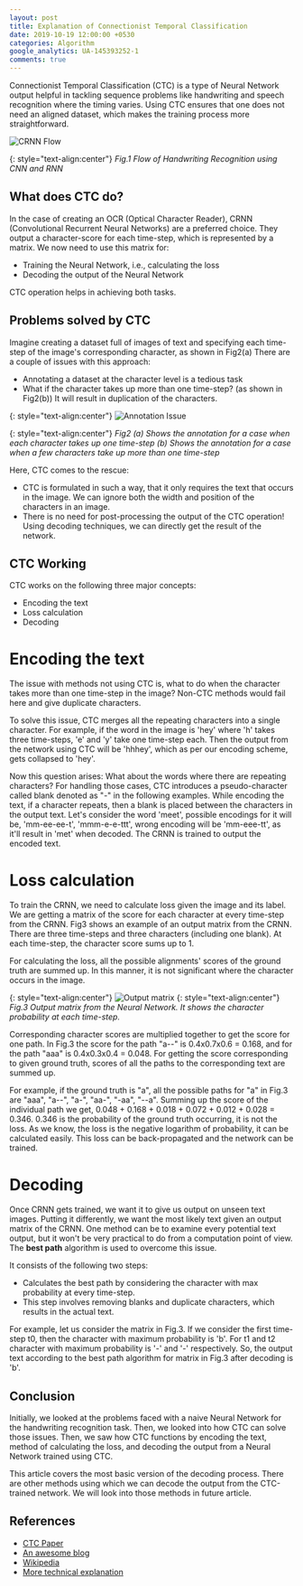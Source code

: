 ```yaml
---
layout: post
title: Explanation of Connectionist Temporal Classification
date: 2019-10-19 12:00:00 +0530
categories: Algorithm
google_analytics: UA-145393252-1
comments: true
---
```


Connectionist Temporal Classification (CTC) is a type of Neural Network output helpful in tackling sequence problems like handwriting and speech recognition where the timing varies. Using CTC ensures that one does not need an aligned dataset, which makes the training process more straightforward.

![CRNN Flow](../../../../assets/images/CTC_1.png)

{: style="text-align:center"}
*Fig.1 Flow of Handwriting Recognition using CNN and RNN*

## What does CTC do?

In the case of creating an OCR (Optical Character Reader), CRNN (Convolutional Recurrent Neural Networks) are a preferred choice. They output a character-score for each time-step, which is represented by a matrix. We now need to use this matrix for:
- Training the Neural Network, i.e., calculating the loss
- Decoding the output of the Neural Network

CTC operation helps in achieving both tasks.

## Problems solved by CTC

Imagine creating a dataset full of images of text and specifying each time-step of the image's corresponding character, as shown in Fig2(a) There are a couple of issues with this  approach:
- Annotating a dataset at the character level is a tedious task
- What if the character takes up more than one time-step? (as shown in Fig2(b)) It will result in duplication of the characters.

{: style="text-align:center"}
![Annotation Issue](../../../../assets/images/CTC_2.png)
<!-- <p align=center> -->
<!-- <img src="../../../../assets/images/CTC_2.png" alt='Annotation Issue'> -->
<!-- </p> -->

{: style="text-align:center"}
*Fig2 (a) Shows the annotation for a case when each character takes up one time-step (b) Shows the annotation for a case when a few characters take up more than one time-step*

Here, CTC comes to the rescue:
- CTC is formulated in such a way, that it only requires the text that occurs in the image. We can ignore both the width and position of the characters in an image.
- There is no need for post-processing the output of the CTC operation! Using decoding techniques, we can directly get the result of the network.

## CTC Working

CTC works on the following three major concepts:
- Encoding the text
- Loss calculation
- Decoding

# Encoding the text

The issue with methods not using CTC is, what to do when the character takes more than one time-step in the image? Non-CTC methods would fail here and give duplicate characters. 

To solve this issue, CTC merges all the repeating characters into a single character. For example, if the word in the image is 'hey' where 'h' takes three time-steps, 'e' and 'y' take one time-step each. Then the output from the network using CTC will be 'hhhey', which as per our encoding scheme, gets collapsed to 'hey'. 

Now this question arises: What about the words where there are repeating characters? For handling those cases, CTC introduces a pseudo-character called blank denoted as "-" in the following examples.  While encoding the text, if a character repeats, then a blank is placed between the characters in the output text. Let's consider the word 'meet', possible encodings for it will be, 'mm-ee-ee-t', 'mmm-e-e-ttt', wrong encoding will be 'mm-eee-tt', as it'll result in 'met' when decoded. The CRNN is trained to output the encoded text.

# Loss calculation

To train the CRNN, we need to calculate loss given the image and its label. We are getting a matrix of the score for each character at every time-step from the CRNN. Fig3 shows an example of an output matrix from the CRNN. There are three time-steps and three characters (including one blank). At each time-step, the character score sums up to 1. 

For calculating the loss, all the possible alignments' scores of the ground truth are summed up. In this manner, it is not significant where the character occurs in the image.

<!-- <p align=center> -->
<!-- <img src="../../../../assets/images/CTC_3.png" alt='Annotation Issue'> -->
<!-- </p> -->

{: style="text-align:center"}
![Output matrix](../../../../assets/images/CTC_3.png)
{: style="text-align:center"}
*Fig.3 Output matrix from the Neural Network. It shows the character probability at each time-step.*

Corresponding character scores are multiplied together to get the score for one path. In Fig.3 the score for the path "a--" is 0.4x0.7x0.6 = 0.168, and for the path "aaa" is 0.4x0.3x0.4 = 0.048. For getting the score corresponding to given ground truth, scores of all the paths to the corresponding text are summed up. 

For example, if the ground truth is "a", all the possible paths for "a" in Fig.3 are "aaa", "a--", "a-", "aa-", "-aa", "--a". Summing up the score of the individual path we get, 0.048 + 0.168 + 0.018 + 0.072 + 0.012 + 0.028 = 0.346. 0.346 is the probability of the ground truth occurring, it is not the loss. As we know, the loss is the negative logarithm of probability, it can be calculated easily. This loss can be back-propagated and the network can be trained.

# Decoding

Once CRNN gets trained, we want it to give us output on unseen text images. Putting it differently, we want the most likely text given an output matrix of the CRNN. One method can be to examine every potential text output, but it won't be very practical to do from a computation point of view. The **best path** algorithm is used to overcome this issue. 

It consists of the following two steps:
- Calculates the best path by considering the character with max probability at every time-step.
- This step involves removing blanks and duplicate characters, which results in the actual text.

For example, let us consider the matrix in Fig.3. If we consider the first time-step t0, then the character with maximum probability is 'b'. For t1 and t2 character with maximum probability is '-' and '-' respectively. So, the output text according to the best path algorithm for matrix in Fig.3 after decoding is 'b'.

## Conclusion

Initially, we looked at the problems faced with a naive Neural Network for the handwriting recognition task. Then, we looked into how CTC can solve those issues. Then, we saw how CTC functions by encoding the text, method of calculating the loss, and decoding the output from a Neural Network trained using CTC. 

This article covers the most basic version of the decoding process. There are other methods using which we can decode the output from the CTC-trained network. We will look into those methods in future article.

## References
- [CTC Paper](https://www.cs.toronto.edu/~graves/icml_2006.pdf)
- [An awesome blog](https://towardsdatascience.com/intuitively-understanding-connectionist-temporal-classification-3797e43a86c)
- [Wikipedia](https://en.wikipedia.org/wiki/Connectionist_temporal_classification)
- [More technical explanation](https://distill.pub/2017/ctc/)
